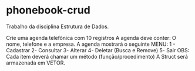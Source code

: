 # phonebook-crud

Trabalho da disciplina Estrutura de Dados.

Crie uma agenda telefônica com 10 registros A agenda deve conter: O nome, telefone e a empresa.
A agenda mostrará o seguinte MENU: 1 - Cadastrar 2- Consultar 3- Alterar 4- Deletar (Busca e Remove) 5- Sair
OBS: Cada item deverá chamar um método (função/procedimento)
A Struct será armazenada em VETOR.
